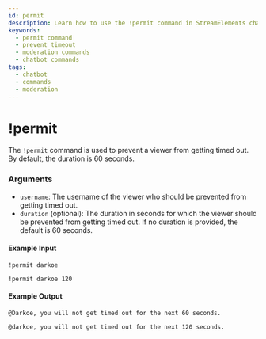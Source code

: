 ```yaml
---
id: permit 
description: Learn how to use the !permit command in StreamElements chatbot to prevent viewers from getting timed out for a specified duration.
keywords:
  - permit command
  - prevent timeout
  - moderation commands
  - chatbot commands
tags:
  - chatbot
  - commands
  - moderation
---
```


# !permit

The `!permit` command is used to prevent a viewer from getting timed out. By default, the duration is 60 seconds.

### Arguments

- `username`: The username of the viewer who should be prevented from getting timed out.
- `duration` (optional): The duration in seconds for which the viewer should be prevented from getting timed out. If no duration is provided, the default is 60 seconds.

#### Example Input

```
!permit darkoe

!permit darkoe 120
```

#### Example Output

```
@Darkoe, you will not get timed out for the next 60 seconds.

@darkoe, you will not get timed out for the next 120 seconds. 
```
